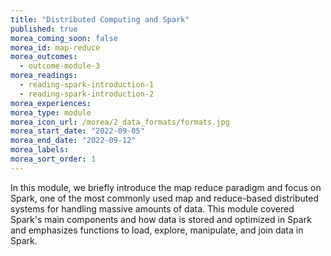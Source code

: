 ```yaml
---
title: "Distributed Computing and Spark"
published: true
morea_coming_soon: false
morea_id: map-reduce
morea_outcomes:
  - outcome-module-3
morea_readings:
  - reading-spark-introduction-1
  - reading-spark-introduction-2
morea_experiences:
morea_type: module
morea_icon_url: /morea/2_data_formats/formats.jpg
morea_start_date: "2022-09-05"
morea_end_date: "2022-09-12"
morea_labels:
morea_sort_order: 1
---
```


In this module, we briefly introduce the map reduce paradigm and focus on Spark, one of the most commonly used map and reduce-based distributed systems for handling massive amounts of data.
This module covered Spark's main components and how data is stored and optimized in Spark and emphasizes functions to load, explore, manipulate, and join data in Spark.


